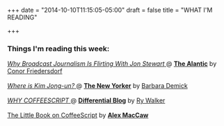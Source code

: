 +++
date = "2014-10-10T11:15:05-05:00"
draft = false
title = "WHAT I'M READING"

+++

### Things I'm reading this week:

[ _Why Broadcast Journalism Is Flirting With Jon Stewart_ ](http://www.theatlantic.com/politics/archive/2014/10/why-broadcast-journalism-is-flirting-with-jon-stewart/381286/) @ [**The Alantic**](http://theatlantic.com/) by [Conor Friedersdorf](https://twitter.com/conor64)
<br>
<br>
[ _Where is Kim Jong-un?_ ](http://www.newyorker.com/news/news-desk/kim-jong-un-disappearance) @ [**The New Yorker**](http://newyorker.com) by [Barbara Demick](http://nothingtoenvy.com/about-barbara-demick/)
<br>
<br>
[ _WHY COFFEESCRIPT_ ](http://differential.io/blog/why-coffeescript) @ [**Differential Blog**](http://differential.io/blog) by [Ry Walker](http://rywalker.com/)
<br>
<br>
[The Little Book on CoffeeScript](http://arcturo.github.io/library/coffeescript/) by [**Alex MacCaw**](http://alexmaccaw.com/)
